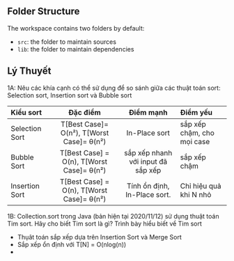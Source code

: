 ## Folder Structure

The workspace contains two folders by default:

- `src`: the folder to maintain sources
- `lib`: the folder to maintain dependencies

## Lý Thuyết

1A: Nêu các khía cạnh có thể  sử dụng để so sánh giữa các thuật toán sort: Selection sort, Insertion sort và Bubble sort 

| Kiểu sort    |    Đặc điểm    | Điểm mạnh |    Điểm yếu   |
| :---         |     :---:      |   :---:   |      :---    |
| Selection Sort   | T[Best Case]= O(n²), T[Worst Case]= θ(n²)   | In-Place sort | sắp xếp chậm, cho mọi case |
| Bubble Sort    | T[Best Case] = O(n), T[Worst Case]= θ(n²) | sắp xếp nhanh với input đã sắp xếp | sắp xếp chậm |
| Insertion Sort    | T[Best Case] = O(n), T[Worst Case]= θ(n²) | Tính ổn định, In-Place sort. | Chỉ hiệu quả khi N nhỏ |

1B: Collection.sort trong Java (bản hiện tại 2020/11/12) sử dụng thuật toán Tim sort. Hãy cho biết Tim sort là gì? Trình bày hiểu biết về Tim sort
 
 - Thụât toán sắp xếp dựa trên Insertion Sort và Merge Sort
 - Sắp xếp ổn định với T[N] = O(nlog(n))
 - 
